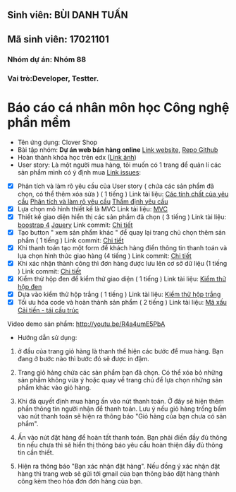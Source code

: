 ## Sinh viên: BÙI DANH TUẤN
## Mã sinh viên: 17021101
### Nhóm dự án: Nhóm 88
### Vai trò:Developer, Testter.

# Báo cáo cá nhân môn học Công nghệ phần mềm
* Tên ứng dụng:  Clover Shop
* Bài tập nhóm: **Dự án web bán hàng online** [Link website](https://clover-shop.herokuapp.com), [Repo Github](https://github.com/17020932/2hand-market/tree/master/2hand-market)
* Hoàn thành khóa học trên edx ([Link ảnh](https://github.com/17020932/INT2208-8-2019/blob/master/BuiDanhTuan/SoftEng1x.jpg))
* User story: Là một người mua hàng, tôi muốn có 1 trang để quản lí các sản phẩm mình có ý định mua
	[Link issues](https://github.com/truonganhhoang/INT2208-8-2019/issues/146):
- [x] Phân tích và làm rõ yêu cầu của User story ( chứa các sản phẩm đã chọn, có thể thêm xóa sửa ) ( 1 tiếng )
  Link tài liệu: [Các tính chất của yêu cầu](https://docs.google.com/document/d/1a4i_31R8WBUAnF91syr1FwBpKoAiTY6rEJt1xWjb74M/edit#heading=h.s0hihj78muyz)
                      [Phân tích và làm rõ yêu cầu](https://docs.google.com/document/d/1a4i_31R8WBUAnF91syr1FwBpKoAiTY6rEJt1xWjb74M/edit#heading=h.fvjpas4blmex)
                      [Thẩm định yêu cầu](https://docs.google.com/document/d/1a4i_31R8WBUAnF91syr1FwBpKoAiTY6rEJt1xWjb74M/edit#heading=h.a3b33sgbrokp)
- [x]  Lựa chọn mô hình thiết kế là MVC
  Link tài liệu: [MVC](https://docs.google.com/document/d/1a4i_31R8WBUAnF91syr1FwBpKoAiTY6rEJt1xWjb74M/edit#heading=h.kehlqoeo6d9r)
- [x] Thiết kế giao diện hiển thị các sản phẩm đã chọn ( 3 tiếng )
  Link tài liệu: [boostrap 4](https://getbootstrap.com/docs/4.0/getting-started/introduction/)
                      [Jquery](https://www.w3schools.com/jquery/)
  Link commit: [Chi tiết](https://github.com/buidanhtuan/2hand-market/commit/ac4e428c5e1e03d31320384300c6889cdd1d7e7b#diff-abca148e5e77849ed22f88ac97d2d18f)
- [x]  Tạo button " xem sản phẩm khác " để quay lại trang chủ chọn thêm sản phẩm ( 1 tiếng )
  Link commit: [Chi tiết](https://github.com/buidanhtuan/2hand-market/commit/523d2ba829389b817a5475eedce52d5951470a66#diff-abca148e5e77849ed22f88ac97d2d18f)
- [x]  Khi thanh toán tạo một form để khách hàng điền thông tin thanh toán và lựa chọn hình thức giao hàng (4 tiếng )
  Link commit: [Chi tiết](https://github.com/buidanhtuan/2hand-market/commit/cd98a123ca6319be5c2081e568c735589af1c5c8#diff-abca148e5e77849ed22f88ac97d2d18f)
- [x]  Khi xác nhận thành công thì đơn hàng được lưu lên cơ sở dữ liệu (1 tiếng )
  Link commit: [Chi tiết](https://github.com/buidanhtuan/2hand-market/commit/2150b27e67ae43d53d2ae29a89bf30eb4b746cef#diff-abca148e5e77849ed22f88ac97d2d18f)
- [x] Kiểm thử hộp đen để kiểm thử giao diện ( 1 tiếng )
  Link tài liệu: [Kiểm thử hộp đen](https://docs.google.com/document/d/1a4i_31R8WBUAnF91syr1FwBpKoAiTY6rEJt1xWjb74M/edit#heading=h.zhrswbsdiifd)
- [x]  Dựa vào kiểm thử hộp trắng ( 1 tiếng )
  Link tài liệu: [Kiểm thử hộp trắng](https://docs.google.com/document/d/1a4i_31R8WBUAnF91syr1FwBpKoAiTY6rEJt1xWjb74M/edit#heading=h.ryzy80x4sqk1)
- [x]  Tối ưu hóa code và hoàn thành sản phẩm ( 2 tiếng )
  Link tài liệu: [Mã xấu](https://docs.google.com/document/d/1a4i_31R8WBUAnF91syr1FwBpKoAiTY6rEJt1xWjb74M/edit#heading=h.x5jzfha6cshw)
                      [Cải tiến - tái cấu trúc](https://docs.google.com/document/d/1a4i_31R8WBUAnF91syr1FwBpKoAiTY6rEJt1xWjb74M/edit#heading=h.bxti8dsihgwm)

Video demo sản phẩm: http://youtu.be/R4a4umE5PbA
* Hướng dẫn sử dụng:
1. ở đầu của trang giỏ hàng là thanh thể hiện các bước để mua hàng. Bạn đang ở bước nào thì bước đó sẽ được in đậm.

2.	Trang giỏ hảng chứa các sản phẩm bạn đã chọn. Có thể xóa bỏ những sản phẩm không vừa ý hoặc quay về trang chủ để lựa chọn những sản phẩm khác vào giỏ hàng.

3.	Khi đã quyết định mua hàng ấn vào nút thanh toán. Ở đây sẽ hiện thêm phần thông tin người nhận để thanh toán. Lưu ý nếu giỏ hàng trống bấm vào nút thanh toán sẽ hiện ra thông báo "Giỏ hàng của bạn chưa có sản phẩm".

4.	Ấn vào nút đặt hàng để hoàn tất thanh toán. Bạn phải điền đầy đủ thông tin nếu chưa thì sẽ hiển thị thông báo yêu cầu hoàn thiện đầy đủ thông tin cần thiết.

5.	Hiện ra thông báo "Bạn xác nhận đặt hàng". Nếu đồng ý xác nhận đặt hàng thì trang web sẽ gửi tới gmail của bạn thông báo đặt hàng thành công kèm theo hóa đơn đơn hàng của bạn.